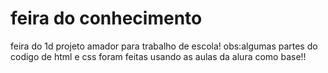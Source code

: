 # feira do conhecimento
 feira do 1d
 projeto amador para trabalho de escola!
 obs:algumas partes do codigo de html e css foram feitas usando as aulas da alura como base!!
